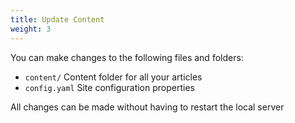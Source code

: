 ```yaml
---
title: Update Content
weight: 3
---
```


You can make changes to the following files and folders:

- `content/` Content folder for all your articles
- `config.yaml` Site configuration properties

All changes can be made without having to restart the local server



